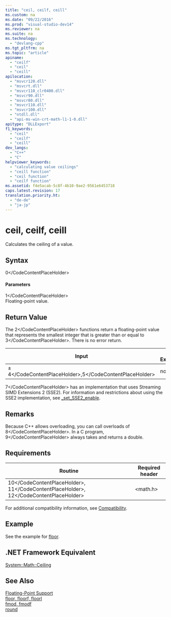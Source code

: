 ```yaml
---
title: "ceil, ceilf, ceill"
ms.custom: na
ms.date: "09/22/2016"
ms.prod: "visual-studio-dev14"
ms.reviewer: na
ms.suite: na
ms.technology: 
  - "devlang-cpp"
ms.tgt_pltfrm: na
ms.topic: "article"
apiname: 
  - "ceilf"
  - "ceil"
  - "ceill"
apilocation: 
  - "msvcr120.dll"
  - "msvcrt.dll"
  - "msvcr110_clr0400.dll"
  - "msvcr90.dll"
  - "msvcr80.dll"
  - "msvcr110.dll"
  - "msvcr100.dll"
  - "ntdll.dll"
  - "api-ms-win-crt-math-l1-1-0.dll"
apitype: "DLLExport"
f1_keywords: 
  - "ceil"
  - "ceilf"
  - "ceill"
dev_langs: 
  - "C++"
  - "C"
helpviewer_keywords: 
  - "calculating value ceilings"
  - "ceill function"
  - "ceil function"
  - "ceilf function"
ms.assetid: f4e5acab-5c8f-4b10-9ae2-9561e6453718
caps.latest.revision: 17
translation.priority.ht: 
  - "de-de"
  - "ja-jp"
---
```

# ceil, ceilf, ceill
Calculates the ceiling of a value.  
  
## Syntax  
  
<CodeContentPlaceHolder>0\</CodeContentPlaceHolder>  
#### Parameters  
 <CodeContentPlaceHolder>1\</CodeContentPlaceHolder>  
 Floating-point value.  
  
## Return Value  
 The <CodeContentPlaceHolder>2\</CodeContentPlaceHolder> functions return a floating-point value that represents the smallest integer that is greater than or equal to <CodeContentPlaceHolder>3\</CodeContentPlaceHolder>. There is no error return.  
  
|Input|SEH Exception|Matherr Exception|  
|-----------|-------------------|-----------------------|  
|± <CodeContentPlaceHolder>4\</CodeContentPlaceHolder>,<CodeContentPlaceHolder>5\</CodeContentPlaceHolder>|none|<CodeContentPlaceHolder>6\</CodeContentPlaceHolder>|  
  
 <CodeContentPlaceHolder>7\</CodeContentPlaceHolder> has an implementation that uses Streaming SIMD Extensions 2 (SSE2). For information and restrictions about using the SSE2 implementation, see [_set_SSE2_enable](../vs140/_set_sse2_enable.md).  
  
## Remarks  
 Because C++ allows overloading, you can call overloads of <CodeContentPlaceHolder>8\</CodeContentPlaceHolder>. In a C program, <CodeContentPlaceHolder>9\</CodeContentPlaceHolder> always takes and returns a double.  
  
## Requirements  
  
|Routine|Required header|  
|-------------|---------------------|  
|<CodeContentPlaceHolder>10\</CodeContentPlaceHolder>, <CodeContentPlaceHolder>11\</CodeContentPlaceHolder>, <CodeContentPlaceHolder>12\</CodeContentPlaceHolder>|\<math.h>|  
  
 For additional compatibility information, see [Compatibility](../vs140/compatibility.md).  
  
## Example  
 See the example for [floor](../vs140/floor--floorf--floorl.md).  
  
## .NET Framework Equivalent  
 [System::Math::Ceiling](https://msdn.microsoft.com/en-us/library/system.math.ceiling.aspx)  
  
## See Also  
 [Floating-Point Support](../vs140/floating-point-support.md)   
 [floor, floorf, floorl](../vs140/floor--floorf--floorl.md)   
 [fmod, fmodf](../vs140/fmod--fmodf.md)   
 [round](../vs140/round--roundf--roundl.md)